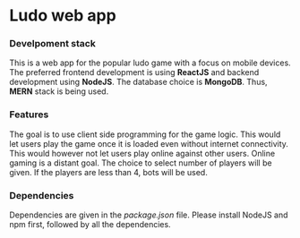 # Ludo web app

### Develpoment stack

This is a web app for the popular ludo game with a focus on mobile devices. The preferred frontend development is using **ReactJS** and backend development using **NodeJS**. The database choice is **MongoDB**. Thus, **MERN** stack is being used. 

### Features

The goal is to use client side programming for the game logic. This would let users play the game once it is loaded even without internet connectivity. This would however not let users play online against other users. Online gaming is a distant goal. The choice to select number of players will be given. If the players are less than 4, bots will be used.

### Dependencies

Dependencies are given in the *package.json* file. Please install NodeJS and npm first, followed by all the dependencies.